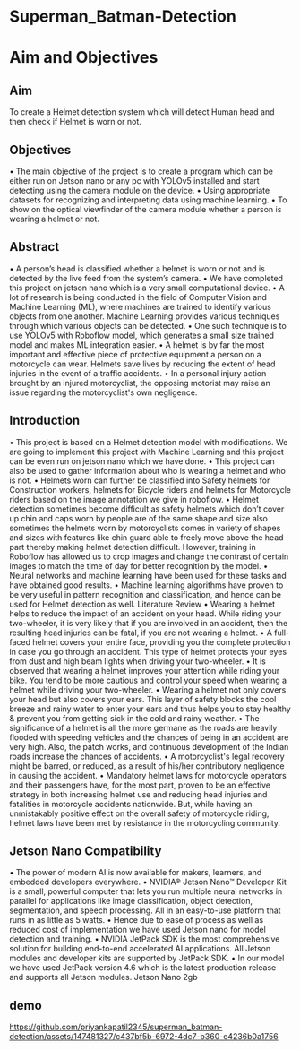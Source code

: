 # Superman_Batman-Detection
# Aim and Objectives
## Aim
To create a Helmet detection system which will detect Human head and then check if Helmet is worn or not.
## Objectives
• The main objective of the project is to create a program which can be either run on Jetson nano or any pc with YOLOv5 installed and start detecting using the camera module on the device.
• Using appropriate datasets for recognizing and interpreting data using machine learning.
• To show on the optical viewfinder of the camera module whether a person is wearing a helmet or not.
## Abstract
• A person’s head is classified whether a helmet is worn or not and is detected by the live feed from the system’s camera.
• We have completed this project on jetson nano which is a very small computational device.
• A lot of research is being conducted in the field of Computer Vision and Machine Learning (ML), where machines are trained to identify various objects from one another. Machine Learning provides various techniques through which various objects can be detected.
• One such technique is to use YOLOv5 with Roboflow model, which generates a small size trained model and makes ML integration easier.
• A helmet is by far the most important and effective piece of protective equipment a person on a motorcycle can wear. Helmets save lives by reducing the extent of head injuries in the event of a traffic accidents.
• In a personal injury action brought by an injured motorcyclist, the opposing motorist may raise an issue regarding the motorcyclist's own negligence.
## Introduction
• This project is based on a Helmet detection model with modifications. We are going to implement this project with Machine Learning and this project can be even run on jetson nano which we have done.
• This project can also be used to gather information about who is wearing a helmet and who is not.
• Helmets worn can further be classified into Safety helmets for Construction workers, helmets for Bicycle riders and helmets for Motorcycle riders based on the image annotation we give in roboflow. 
• Helmet detection sometimes become difficult as safety helmets which don’t cover up chin and caps worn by people are of the same shape and size also sometimes the helmets worn by motorcyclists comes in variety of shapes and sizes with features like chin guard able to freely move above the head part thereby making helmet detection difficult. However, training in Roboflow has allowed us to crop images and change the contrast of certain images to match the time of day for better recognition by the model.
• Neural networks and machine learning have been used for these tasks and have obtained good results.
• Machine learning algorithms have proven to be very useful in pattern recognition and classification, and hence can be used for Helmet detection as well.
Literature Review
• Wearing a helmet helps to reduce the impact of an accident on your head. While riding your two-wheeler, it is very likely that if you are involved in an accident, then the resulting head injuries can be fatal, if you are not wearing a helmet. 
• A full-faced helmet covers your entire face, providing you the complete protection in case you go through an accident. This type of helmet protects your eyes from dust and high beam lights when driving your two-wheeler.
• It is observed that wearing a helmet improves your attention while riding your bike. You tend to be more cautious and control your speed when wearing a helmet while driving your two-wheeler. 
• Wearing a helmet not only covers your head but also covers your ears. This layer of safety blocks the cool breeze and rainy water to enter your ears and thus helps you to stay healthy & prevent you from getting sick in the cold and rainy weather.
• The significance of a helmet is all the more germane as the roads are heavily flooded with speeding vehicles and the chances of being in an accident are very high. Also, the patch works, and continuous development of the Indian roads increase the chances of accidents.
• A motorcyclist's legal recovery might be barred, or reduced, as a result of his/her contributory negligence in causing the accident.
• Mandatory helmet laws for motorcycle operators and their passengers have, for the most part, proven to be an effective strategy in both increasing helmet use and reducing head injuries and fatalities in motorcycle accidents nationwide. But, while having an unmistakably positive effect on the overall safety of motorcycle riding, helmet laws have been met by resistance in the motorcycling community.
## Jetson Nano Compatibility
• The power of modern AI is now available for makers, learners, and embedded developers everywhere.
• NVIDIA® Jetson Nano™ Developer Kit is a small, powerful computer that lets you run multiple neural networks in parallel for applications like image classification, object detection, segmentation, and speech processing. All in an easy-to-use platform that runs in as little as 5 watts.
• Hence due to ease of process as well as reduced cost of implementation we have used Jetson nano for model detection and training.
• NVIDIA JetPack SDK is the most comprehensive solution for building end-to-end accelerated AI applications. All Jetson modules and developer kits are supported by JetPack SDK.
• In our model we have used JetPack version 4.6 which is the latest production release and supports all Jetson modules.
Jetson Nano 2gb







## demo




https://github.com/priyankapatil2345/superman_batman-detection/assets/147481327/c437bf5b-6972-4dc7-b360-e4236b0a1756

